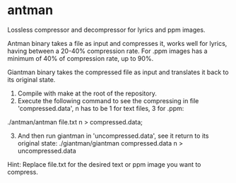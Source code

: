 # antman
Lossless compressor and decompressor for lyrics and ppm images.

Antman binary takes a file as input and compresses it, works well for lyrics, having between a 20-40% compression rate. 
For .ppm images has a minimum of 40% of compression rate, up to 90%.

Giantman binary takes the compressed file as input and translates it back to its original state.

1. Compile with make at the root of the repository.
2. Execute the following command to see the compressing in file 'compressed.data', n has to be 1 for text files, 3 for .ppm:

./antman/antman file.txt n > compressed.data;

3. And then run giantman in 'uncompressed.data', see it return to its original state:
./giantman/giantman compressed.data n > uncompressed.data

Hint: Replace file.txt for the desired text or ppm image you want to compress.
